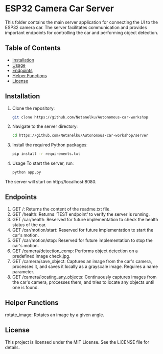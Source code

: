 
# ESP32 Camera Car Server

This folder contains the main server application for connecting the UI to the ESP32 camera car.
The server facilitates communication and provides important endpoints for controlling the car and performing object detection.

## Table of Contents
- [Installation](#Installation)
- [Usage](#usage)
- [Endpoints](#endpoints)
- [Helper Functions](#helper-functions)
- [License](#license)

## Installation

1. Clone the repository:
   ```bash
   git clone https://github.com/Netanelku/Autonomous-car-workshop
2. Navigate to the server directory:
   ```bash
   cd https://github.com/Netanelku/Autonomous-car-workshop/server
3. Install the required Python packages:
   ```bash
   pip install -r requirements.txt
4. Usage
   To start the server, run:
   ```bash
   python app.py
  The server will start on http://localhost:8080.

## Endpoints
1. GET /: Returns the content of the readme.txt file.
2. GET /health: Returns 'TEST endpoint' to verify the server is running.
3. GET /car/health: Reserved for future implementation to check the health status of the car.
4. GET /car/motion/start: Reserved for future implementation to start the car's motion.
5. GET /car/motion/stop: Reserved for future implementation to stop the car's motion.
6. GET /camera/detection_comp: Performs object detection on a predefined image check.jpg.
7. GET /camera/save_object: Captures an image from the car's camera, processes it, and saves it locally as a grayscale image. Requires a name parameter.
8. GET /camera/locating_any_objects: Continuously captures images from the car's camera, processes them, and tries to locate any objects until one is found.
## Helper Functions
rotate_image: Rotates an image by a given angle.
## License
This project is licensed under the MIT License. See the LICENSE file for details.
